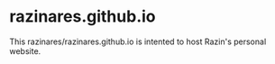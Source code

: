# razinares.github.io
This razinares/razinares.github.io is intented to host Razin's personal website.

